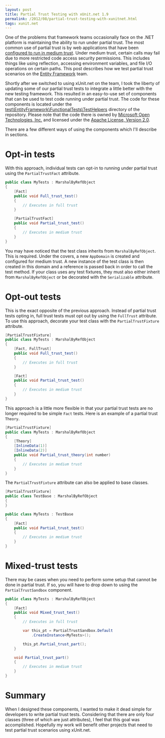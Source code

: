 ```yaml
---
layout: post
title: Partial Trust Testing with xUnit.net 1.9
permalink: /2012/08/partial-trust-testing-with-xunitnet.html
tags: xunit.net
---
```


One of the problems that framework teams occasionally face on the .NET platform is maintaining the ability to run under
partial trust. The most common use of partial trust is by web applications that have been [configured to run in medium
trust][1]. Under medium trust, certain calls may fail due to more restricted code access security permissions. This
includes things like using reflection, accessing environment variables, and file I/O operations on certain paths. This
post describes how we test partial trust scenarios on the [Entity Framework][2] team.

Shortly after we switched to using xUnit.net on the team, I took the liberty of updating some of our partial trust tests
to integrate a little better with the new testing framework. This resulted in an easy-to-use set of components that can
be used to test code running under partial trust. The code for these components is located under the
[test\EntityFramework\FunctionalTests\TestHelpers][3] directory of the repository. Please note that the code there is
owned by [Microsoft Open Technologies, Inc.][4] and licensed under the [Apache License, Version 2.0][5].

There are a few different ways of using the components which I'll describe in sections.

Opt-in tests
============
With this approach, individual tests can opt-in to running under partial trust using the `PartialTrustFact` attribute.

```cs
public class MyTests : MarshalByRefObject
{
    [Fact]
    public void Full_trust_test()
    {
        // Executes in full trust
    }

    [PartialTrustFact]
    public void Partial_trust_test()
    {
        // Executes in medium trust
    }
}
```

You may have noticed that the test class inherits from `MarshalByRefObject`. This is required. Under the covers, a new
`AppDomain` is created and configured for medium trust. A new instance of the test class is then created in this domain
and a reference is passed back in order to call the test method. If your class uses any test fixtures, they must also
either inherit from `MarshalByRefObject` or be decorated with the `Serializable` attribute.

Opt-out tests
=============
This is the exact opposite of the previous approach. Instead of partial trust tests opting in, full trust tests must opt
out by using the `FullTrust` attribute. To use this approach, decorate your test class with the `PartialTrustFixture`
attribute.

```cs
[PartialTrustFixture]
public class MyTests : MarshalByRefObject
{
    [Fact, FullTrust]
    public void Full_trust_test()
    {
        // Executes in full trust
    }

    [Fact]
    public void Partial_trust_test()
    {
        // Executes in medium trust
    }
}
```

This approach is a little more flexible in that your partial trust tests are no longer required to be simple `Fact`
tests. Here is an example of a partial trust `Theory`.

```cs
[PartialTrustFixture]
public class MyTests : MarshalByRefObject
{
    [Theory]
    [InlineData(1)]
    [InlineData(2)]
    public void Partial_trust_theory(int number)
    {
        // Executes in medium trust
    }
}
```

The `PartialTrustFixture` attribute can also be applied to base classes.

```cs
[PartialTrustFixture]
public class TestBase : MarshalByRefObject
{
}

public class MyTests : TestBase
{
    [Fact]
    public void Partial_trust_test()
    {
        // Executes in medium trust
    }
}
```

Mixed-trust tests
=================
There may be cases when you need to perform some setup that cannot be done in partial trust. If so, you will have to
drop down to using the `PartialTrustSandbox` component.

```cs
public class MyTests : MarshalByRefObject
{
    [Fact]
    public void Mixed_trust_test()
    {
        // Executes in full trust

        var this_pt = PartialTrustSandbox.Default
            .CreateInstance<MyTests>();

        this_pt.Partial_trust_part();
    }

    void Partial_trust_part()
    {
        // Executes in medium trust
    }
}
```

Summary
=======
When I designed these components, I wanted to make it dead simple for developers to write partial trust tests.
Considering that there are only four classes (three of which are just attributes), I feel that this goal was
accomplished. Hopefully my work will benefit other projects that need to test partial trust scenarios using xUnit.net.


  [1]: http://msdn.microsoft.com/en-us/library/ms998341.aspx
  [2]: http://msdn.com/data/ef
  [3]: http://entityframework.codeplex.com/SourceControl/changeset/view/ffc11def5ac2#test%2fEntityFramework%2fFunctionalTests%2fTestHelpers%2fPartialTrustSandbox.cs
  [4]: http://www.codeplex.com/site/users/view/MSOpenTech
  [5]: http://www.apache.org/licenses/LICENSE-2.0
